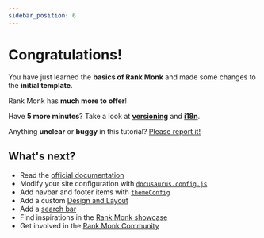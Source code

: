 ```yaml
---
sidebar_position: 6
---
```


# Congratulations!

You have just learned the **basics of Rank Monk** and made some changes to the **initial template**.

Rank Monk has **much more to offer**!

Have **5 more minutes**? Take a look at **[versioning](../tutorial-extras/manage-docs-versions.md)** and **[i18n](../tutorial-extras/translate-your-site.md)**.

Anything **unclear** or **buggy** in this tutorial? [Please report it!](https://github.com/facebook/docusaurus/discussions/4610)

## What's next?

- Read the [official documentation](https://docs.rankmonk.com/)
- Modify your site configuration with [`docusaurus.config.js`](https://docs.rankmonk.com/api/docusaurus-config)
- Add navbar and footer items with [`themeConfig`](https://docs.rankmonk.com/api/themes/configuration)
- Add a custom [Design and Layout](https://docs.rankmonk.com/styling-layout)
- Add a [search bar](https://docs.rankmonk.com/search)
- Find inspirations in the [Rank Monk showcase](https://docs.rankmonk.com/showcase)
- Get involved in the [Rank Monk Community](https://docs.rankmonk.com/community/support)
